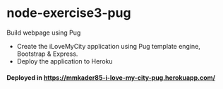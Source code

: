 # node-exercise3-pug
Build webpage using Pug

* Create the iLoveMyCity application using Pug template engine, Bootstrap & Express.
* Deploy the application to Heroku

#### Deployed in https://mmkader85-i-love-my-city-pug.herokuapp.com/
